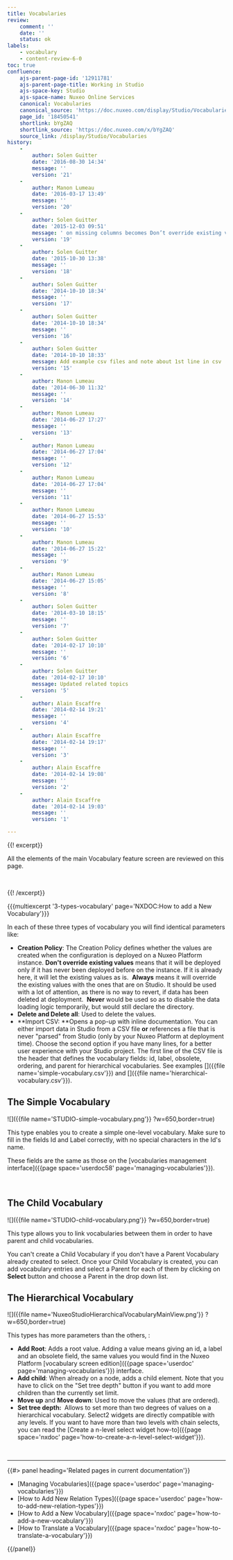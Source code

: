 ```yaml
---
title: Vocabularies
review:
    comment: ''
    date: ''
    status: ok
labels:
    - vocabulary
    - content-review-6-0
toc: true
confluence:
    ajs-parent-page-id: '12911781'
    ajs-parent-page-title: Working in Studio
    ajs-space-key: Studio
    ajs-space-name: Nuxeo Online Services
    canonical: Vocabularies
    canonical_source: 'https://doc.nuxeo.com/display/Studio/Vocabularies'
    page_id: '18450541'
    shortlink: bYgZAQ
    shortlink_source: 'https://doc.nuxeo.com/x/bYgZAQ'
    source_link: /display/Studio/Vocabularies
history:
    - 
        author: Solen Guitter
        date: '2016-08-30 14:34'
        message: ''
        version: '21'
    - 
        author: Manon Lumeau
        date: '2016-03-17 13:49'
        message: ''
        version: '20'
    - 
        author: Solen Guitter
        date: '2015-12-03 09:51'
        message: ' on missing columns becomes Don’t override existing values'
        version: '19'
    - 
        author: Solen Guitter
        date: '2015-10-30 13:38'
        message: ''
        version: '18'
    - 
        author: Solen Guitter
        date: '2014-10-10 18:34'
        message: ''
        version: '17'
    - 
        author: Solen Guitter
        date: '2014-10-10 18:34'
        message: ''
        version: '16'
    - 
        author: Solen Guitter
        date: '2014-10-10 18:33'
        message: Add example csv files and note about 1st line in csv
        version: '15'
    - 
        author: Manon Lumeau
        date: '2014-06-30 11:32'
        message: ''
        version: '14'
    - 
        author: Manon Lumeau
        date: '2014-06-27 17:27'
        message: ''
        version: '13'
    - 
        author: Manon Lumeau
        date: '2014-06-27 17:04'
        message: ''
        version: '12'
    - 
        author: Manon Lumeau
        date: '2014-06-27 17:04'
        message: ''
        version: '11'
    - 
        author: Manon Lumeau
        date: '2014-06-27 15:53'
        message: ''
        version: '10'
    - 
        author: Manon Lumeau
        date: '2014-06-27 15:22'
        message: ''
        version: '9'
    - 
        author: Manon Lumeau
        date: '2014-06-27 15:05'
        message: ''
        version: '8'
    - 
        author: Solen Guitter
        date: '2014-03-10 18:15'
        message: ''
        version: '7'
    - 
        author: Solen Guitter
        date: '2014-02-17 10:10'
        message: ''
        version: '6'
    - 
        author: Solen Guitter
        date: '2014-02-17 10:10'
        message: Updated related topics
        version: '5'
    - 
        author: Alain Escaffre
        date: '2014-02-14 19:21'
        message: ''
        version: '4'
    - 
        author: Alain Escaffre
        date: '2014-02-14 19:17'
        message: ''
        version: '3'
    - 
        author: Alain Escaffre
        date: '2014-02-14 19:08'
        message: ''
        version: '2'
    - 
        author: Alain Escaffre
        date: '2014-02-14 19:03'
        message: ''
        version: '1'

---
```

{{! excerpt}}

All the elements of the main Vocabulary feature screen are reviewed on this page.

&nbsp;

{{! /excerpt}}

{{{multiexcerpt '3-types-vocabulary' page='NXDOC:How to add a New Vocabulary'}}}

In each of these three types of vocabulary you will find identical parameters like:

*   **Creation Policy**: The Creation Policy defines whether the values are created when the configuration is deployed on a Nuxeo Platform instance.
    **Don't override existing values** means that it will be deployed only if it has never been deployed before on the instance. If it is already here, it will let the existing values as is.&nbsp;
    **Always**&nbsp;means it will override the existing values with the ones that are on Studio. It should be used with a lot of attention, as there is no way to revert, if data has been deleted at deployment.&nbsp;
    **Never**&nbsp;would be used so as to disable the data loading logic temporarily, but would still declare the directory.
*   **Delete&nbsp;**and**&nbsp;Delete all**: Used to delete the values.
*   **Import CSV:&nbsp;**Opens a pop-up with inline documentation. You can either import data in Studio from a CSV file&nbsp;**or**&nbsp;references a file that is never "parsed" from Studio (only by your Nuxeo Platform at deployment time). Choose the second option if you have many lines, for a better user experience with your Studio project. The first line of the CSV file is the header that defines the vocabulary fields: id, label, obsolete, ordering, and parent for hierarchical vocabularies. See examples []({{file name='simple-vocabulary.csv'}}) and []({{file name='hierarchical-vocabulary.csv'}}).

## **The Simple Vocabulary**

![]({{file name='STUDIO-simple-vocabulary.png'}} ?w=650,border=true)

This type enables you to create a simple one-level vocabulary. Make sure to fill in the fields Id and Label correctly, with no special characters in the Id's name.

These fields are the same as those on the&nbsp;[vocabularies management interface]({{page space='userdoc58' page='managing-vocabularies'}}).

&nbsp;

## **The Child Vocabulary**

![]({{file name='STUDIO-child-vocabulary.png'}} ?w=650,border=true)

This type allows you to link vocabularies between them in order to have parent and child vocabularies.&nbsp;

You can't create a Child Vocabulary if you don't have a Parent Vocabulary already created to select. Once your Child Vocabulary is created, you can add vocabulary entries and select a Parent for each of them&nbsp;by clicking on **Select** button and choose a Parent in the drop down list.&nbsp;

## **The Hierarchical Vocabulary**

![]({{file name='NuxeoStudioHierarchicalVocabularyMainView.png'}} ?w=650,border=true)

This types has more parameters than the others, :

*   **Add Root**: Adds a root value. Adding a value means giving an id, a label and an obsolete field, the same values you would find in the Nuxeo Platform [vocabulary screen edition]({{page space='userdoc' page='managing-vocabularies'}}) interface.
*   **Add child**: When already on a node, adds a child element. Note that you have to click on the "Set tree depth" button if you want to add more children than the currently set limit.
*   **Move up** and **Move down**: Used to move the values (that are ordered).
*   **Set tree depth:&nbsp;** Allows to set more than two degrees of values on a hierarchical vocabulary. Select2 widgets are directly compatible with any levels. If you want to have more than two levels with chain selects, you can read the [Create a n-level select widget how-to]({{page space='nxdoc' page='how-to-create-a-n-level-select-widget'}}).

&nbsp;

* * *

<div class="row" data-equalizer data-equalize-on="medium"><div class="column medium-6">{{#> panel heading='Related pages in current documentation'}}

*   [Managing Vocabularies]({{page space='userdoc' page='managing-vocabularies'}})
*   [How to Add New Relation Types]({{page space='userdoc' page='how-to-add-new-relation-types'}})
*   [How to Add a New Vocabulary]({{page space='nxdoc' page='how-to-add-a-new-vocabulary'}})
*   [How to Translate a Vocabulary]({{page space='nxdoc' page='how-to-translate-a-vocabulary'}})

{{/panel}}</div><div class="column medium-6">

&nbsp;

&nbsp;

</div></div>